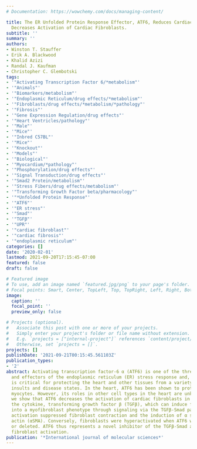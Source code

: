 ```yaml
---
# Documentation: https://wowchemy.com/docs/managing-content/

title: The ER Unfolded Protein Response Effector, ATF6, Reduces Cardiac Fibrosis and
  Decreases Activation of Cardiac Fibroblasts.
subtitle: ''
summary: ''
authors:
- Winston T. Stauffer
- Erik A. Blackwood
- Khalid Azizi
- Randal J. Kaufman
- Christopher C. Glembotski
tags:
- '"Activating Transcription Factor 6/*metabolism"'
- '"Animals"'
- '"Biomarkers/metabolism"'
- '"Endoplasmic Reticulum/drug effects/*metabolism"'
- '"Fibroblasts/drug effects/*metabolism/*pathology"'
- '"Fibrosis"'
- '"Gene Expression Regulation/drug effects"'
- '"Heart Ventricles/pathology"'
- '"Male"'
- '"Mice"'
- '"Inbred C57BL"'
- '"Mice"'
- '"Knockout"'
- '"Models"'
- '"Biological"'
- '"Myocardium/*pathology"'
- '"Phosphorylation/drug effects"'
- '"Signal Transduction/drug effects"'
- '"Smad2 Protein/metabolism"'
- '"Stress Fibers/drug effects/metabolism"'
- '"Transforming Growth Factor beta/pharmacology"'
- '"*Unfolded Protein Response"'
- '"ATF6"'
- '"ER stress"'
- '"Smad"'
- '"TGFβ"'
- '"UPR"'
- '"cardiac fibroblast"'
- '"cardiac fibrosis"'
- '"endoplasmic reticulum"'
categories: []
date: '2020-02-01'
lastmod: 2021-09-20T17:15:45-07:00
featured: false
draft: false

# Featured image
# To use, add an image named `featured.jpg/png` to your page's folder.
# Focal points: Smart, Center, TopLeft, Top, TopRight, Left, Right, BottomLeft, Bottom, BottomRight.
image:
  caption: ''
  focal_point: ''
  preview_only: false

# Projects (optional).
#   Associate this post with one or more of your projects.
#   Simply enter your project's folder or file name without extension.
#   E.g. `projects = ["internal-project"]` references `content/project/deep-learning/index.md`.
#   Otherwise, set `projects = []`.
projects: []
publishDate: '2021-09-21T00:15:45.561103Z'
publication_types:
- '2'
abstract: Activating transcription factor-6 α (ATF6) is one of the three main sensors
  and effectors of the endoplasmic reticulum (ER) stress response and, as such, it
  is critical for protecting the heart and other tissues from a variety of environmental
  insults and disease states. In the heart, ATF6 has been shown to protect cardiac
  myocytes. However, its roles in other cell types in the heart are unknown. Here
  we show that ATF6 decreases the activation of cardiac fibroblasts in response to
  the cytokine, transforming growth factor β (TGFβ), which can induce fibroblast trans-differentiation
  into a myofibroblast phenotype through signaling via the TGFβ-Smad pathway. ATF6
  activation suppressed fibroblast contraction and the induction of α smooth muscle
  actin (αSMA). Conversely, fibroblasts were hyperactivated when ATF6 was silenced
  or deleted. ATF6 thus represents a novel inhibitor of the TGFβ-Smad axis of cardiac
  fibroblast activation.
publication: '*International journal of molecular sciences*'
---
```

